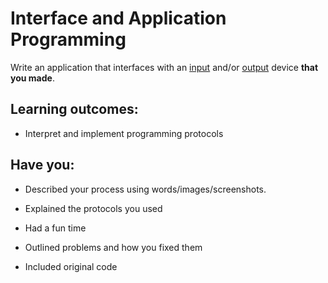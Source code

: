 # Interface and Application Programming
Write an application that interfaces with an [input](http://academy.cba.mit.edu/classes/input_devices/index.html) and/or [output](http://academy.cba.mit.edu/classes/output_devices/index.html) device **that you made**.

## Learning outcomes:
* Interpret and implement programming protocols

## Have you:
* Described your process using words/images/screenshots.  

* Explained the protocols you used

* Had a fun time

* Outlined problems and how you fixed them

* Included original code
